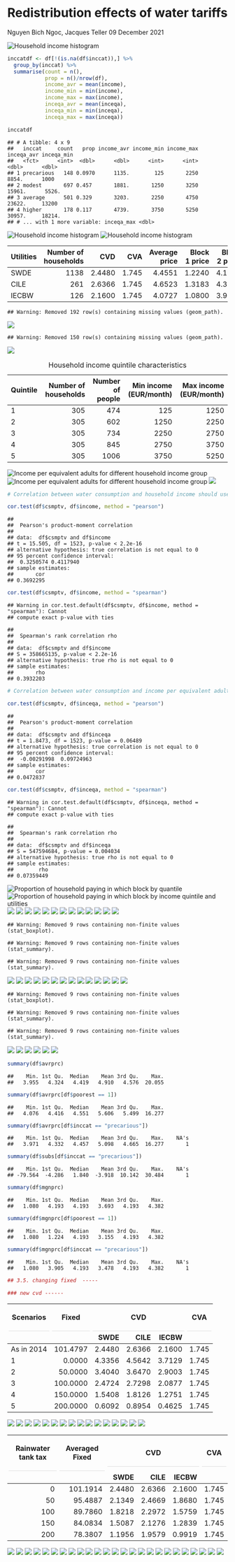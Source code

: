 Redistribution effects of water tariffs
================
Nguyen Bich Ngoc, Jacques Teller
09 December 2021

![Household income
histogram](redistribution_files/figure-gfm/inchist-1.png)

``` r
inccatdf <- df[!(is.na(df$inccat)),] %>%
  group_by(inccat) %>%
  summarise(count = n(),
            prop = n()/nrow(df),
            income_avr = mean(income),
            income_min = min(income),
            income_max = max(income),
            inceqa_avr = mean(inceqa),
            inceqa_min = min(inceqa),
            inceqa_max = max(inceqa))

inccatdf
```

    ## # A tibble: 4 x 9
    ##   inccat     count   prop income_avr income_min income_max inceqa_avr inceqa_min
    ##   <fct>      <int>  <dbl>      <dbl>      <int>      <int>      <dbl>      <dbl>
    ## 1 precarious   148 0.0970      1135.        125       2250      8854.      1000 
    ## 2 modest       697 0.457       1881.       1250       3250     15961.      5526.
    ## 3 average      501 0.329       3203.       2250       4750     23622.     13200 
    ## 4 higher       178 0.117       4739.       3750       5250     30957.     18214.
    ## # ... with 1 more variable: inceqa_max <dbl>

![Household income
histogram](redistribution_files/figure-gfm/hhsplot-1.png) ![Household
income histogram](redistribution_files/figure-gfm/cspthist-1.png)
<table>
<thead>
<tr>
<th style="text-align:left;">
Utilities
</th>
<th style="text-align:right;">
Number of households
</th>
<th style="text-align:right;">
CVD
</th>
<th style="text-align:right;">
CVA
</th>
<th style="text-align:right;">
Average price
</th>
<th style="text-align:right;">
Block 1 price
</th>
<th style="text-align:right;">
Block 2 price
</th>
<th style="text-align:right;">
Block2/Block1
</th>
</tr>
</thead>
<tbody>
<tr>
<td style="text-align:left;">
SWDE
</td>
<td style="text-align:right;">
1138
</td>
<td style="text-align:right;">
2.4480
</td>
<td style="text-align:right;">
1.745
</td>
<td style="text-align:right;">
4.4551
</td>
<td style="text-align:right;">
1.2240
</td>
<td style="text-align:right;">
4.1930
</td>
<td style="text-align:right;">
3.4257
</td>
</tr>
<tr>
<td style="text-align:left;">
CILE
</td>
<td style="text-align:right;">
261
</td>
<td style="text-align:right;">
2.6366
</td>
<td style="text-align:right;">
1.745
</td>
<td style="text-align:right;">
4.6523
</td>
<td style="text-align:right;">
1.3183
</td>
<td style="text-align:right;">
4.3816
</td>
<td style="text-align:right;">
3.3237
</td>
</tr>
<tr>
<td style="text-align:left;">
IECBW
</td>
<td style="text-align:right;">
126
</td>
<td style="text-align:right;">
2.1600
</td>
<td style="text-align:right;">
1.745
</td>
<td style="text-align:right;">
4.0727
</td>
<td style="text-align:right;">
1.0800
</td>
<td style="text-align:right;">
3.9050
</td>
<td style="text-align:right;">
3.6157
</td>
</tr>
</tbody>
</table>

    ## Warning: Removed 192 row(s) containing missing values (geom_path).

![](redistribution_files/figure-gfm/avprcsm-1.png)<!-- -->

    ## Warning: Removed 150 row(s) containing missing values (geom_path).

![](redistribution_files/figure-gfm/mgprcsm-1.png)<!-- -->
<table>
<caption>
Household income quintile characteristics
</caption>
<thead>
<tr>
<th style="text-align:left;">
Quintile
</th>
<th style="text-align:right;">
Number of households
</th>
<th style="text-align:right;">
Number of people
</th>
<th style="text-align:right;">
Min income (EUR/month)
</th>
<th style="text-align:right;">
Max income (EUR/month)
</th>
</tr>
</thead>
<tbody>
<tr>
<td style="text-align:left;">
1
</td>
<td style="text-align:right;">
305
</td>
<td style="text-align:right;">
474
</td>
<td style="text-align:right;">
125
</td>
<td style="text-align:right;">
1250
</td>
</tr>
<tr>
<td style="text-align:left;">
2
</td>
<td style="text-align:right;">
305
</td>
<td style="text-align:right;">
602
</td>
<td style="text-align:right;">
1250
</td>
<td style="text-align:right;">
2250
</td>
</tr>
<tr>
<td style="text-align:left;">
3
</td>
<td style="text-align:right;">
305
</td>
<td style="text-align:right;">
734
</td>
<td style="text-align:right;">
2250
</td>
<td style="text-align:right;">
2750
</td>
</tr>
<tr>
<td style="text-align:left;">
4
</td>
<td style="text-align:right;">
305
</td>
<td style="text-align:right;">
845
</td>
<td style="text-align:right;">
2750
</td>
<td style="text-align:right;">
3750
</td>
</tr>
<tr>
<td style="text-align:left;">
5
</td>
<td style="text-align:right;">
305
</td>
<td style="text-align:right;">
1006
</td>
<td style="text-align:right;">
3750
</td>
<td style="text-align:right;">
5250
</td>
</tr>
</tbody>
</table>

![Income per equivalent adults for different household income
group](redistribution_files/figure-gfm/inceqa1-1.png) ![Income per
equivalent adults for different household income
group](redistribution_files/figure-gfm/inceqa2-1.png)
![](redistribution_files/figure-gfm/incpc-1.png)<!-- -->

``` r
# Correlation between water consumption and household income should use spearman?????

cor.test(df$csmptv, df$income, method = "pearson")
```

    ## 
    ##  Pearson's product-moment correlation
    ## 
    ## data:  df$csmptv and df$income
    ## t = 15.505, df = 1523, p-value < 2.2e-16
    ## alternative hypothesis: true correlation is not equal to 0
    ## 95 percent confidence interval:
    ##  0.3250574 0.4117940
    ## sample estimates:
    ##       cor 
    ## 0.3692295

``` r
cor.test(df$csmptv, df$income, method = "spearman")
```

    ## Warning in cor.test.default(df$csmptv, df$income, method = "spearman"): Cannot
    ## compute exact p-value with ties

    ## 
    ##  Spearman's rank correlation rho
    ## 
    ## data:  df$csmptv and df$income
    ## S = 358665135, p-value < 2.2e-16
    ## alternative hypothesis: true rho is not equal to 0
    ## sample estimates:
    ##       rho 
    ## 0.3932203

``` r
# Correlation between water consumption and income per equivalent adult should use spearman?????

cor.test(df$csmptv, df$inceqa, method = "pearson")
```

    ## 
    ##  Pearson's product-moment correlation
    ## 
    ## data:  df$csmptv and df$inceqa
    ## t = 1.8473, df = 1523, p-value = 0.06489
    ## alternative hypothesis: true correlation is not equal to 0
    ## 95 percent confidence interval:
    ##  -0.00291998  0.09724963
    ## sample estimates:
    ##       cor 
    ## 0.0472837

``` r
cor.test(df$csmptv, df$inceqa, method = "spearman")
```

    ## Warning in cor.test.default(df$csmptv, df$inceqa, method = "spearman"): Cannot
    ## compute exact p-value with ties

    ## 
    ##  Spearman's rank correlation rho
    ## 
    ## data:  df$csmptv and df$inceqa
    ## S = 547594684, p-value = 0.004034
    ## alternative hypothesis: true rho is not equal to 0
    ## sample estimates:
    ##        rho 
    ## 0.07359449

![Proportion of household paying in which block by
quantile](redistribution_files/figure-gfm/blprop1-1.png) ![Proportion of
household paying in which block by income quintile and
utilities](redistribution_files/figure-gfm/blprop2-1.png)
![](redistribution_files/figure-gfm/csinc1-1.png)<!-- -->
![](redistribution_files/figure-gfm/csinc2-1.png)<!-- -->
![](redistribution_files/figure-gfm/hhsinc1-1.png)<!-- -->
![](redistribution_files/figure-gfm/hhsinc2-1.png)<!-- -->
![](redistribution_files/figure-gfm/hhsieq-1.png)<!-- -->
![](redistribution_files/figure-gfm/rwtinc-1.png)<!-- -->
![](redistribution_files/figure-gfm/densinc-1.png)<!-- -->
![](redistribution_files/figure-gfm/billinc1-1.png)<!-- -->
![](redistribution_files/figure-gfm/billinc2-1.png)<!-- -->
![](redistribution_files/figure-gfm/TEHinc-1.png)<!-- -->
![](redistribution_files/figure-gfm/mgprinc1-1.png)<!-- -->
![](redistribution_files/figure-gfm/mgprinc2-1.png)<!-- -->
![](redistribution_files/figure-gfm/mgrprchhsinc-1.png)<!-- -->

    ## Warning: Removed 9 rows containing non-finite values (stat_boxplot).

    ## Warning: Removed 9 rows containing non-finite values (stat_summary).

    ## Warning: Removed 9 rows containing non-finite values (stat_summary).

![](redistribution_files/figure-gfm/avprinc1-1.png)<!-- -->
![](redistribution_files/figure-gfm/avprinc2-1.png)<!-- -->
![](redistribution_files/figure-gfm/avprinc3-1.png)<!-- -->
![](redistribution_files/figure-gfm/avrprchhsinc-1.png)<!-- -->
![](redistribution_files/figure-gfm/subsinc1-1.png)<!-- -->
![](redistribution_files/figure-gfm/subsinc2-1.png)<!-- -->
![](redistribution_files/figure-gfm/csdens1-1.png)<!-- -->
![](redistribution_files/figure-gfm/csdens2-1.png)<!-- -->
![](redistribution_files/figure-gfm/incdens1-1.png)<!-- -->
![](redistribution_files/figure-gfm/incdens2-1.png)<!-- -->
![](redistribution_files/figure-gfm/hhsdens-1.png)<!-- -->
![](redistribution_files/figure-gfm/rwtdens-1.png)<!-- -->
![](redistribution_files/figure-gfm/billdens-1.png)<!-- -->
![](redistribution_files/figure-gfm/TEHdens-1.png)<!-- -->

    ## Warning: Removed 9 rows containing non-finite values (stat_boxplot).

    ## Warning: Removed 9 rows containing non-finite values (stat_summary).

    ## Warning: Removed 9 rows containing non-finite values (stat_summary).

![](redistribution_files/figure-gfm/avprdens1-1.png)<!-- -->
![](redistribution_files/figure-gfm/avprdens2-1.png)<!-- -->
![](redistribution_files/figure-gfm/avprdens3-1.png)<!-- -->
![](redistribution_files/figure-gfm/avrprchhsdens-1.png)<!-- -->
![](redistribution_files/figure-gfm/subsdens1-1.png)<!-- -->
![](redistribution_files/figure-gfm/subsdens2-1.png)<!-- -->

``` r
summary(df$avrprc)
```

    ##    Min. 1st Qu.  Median    Mean 3rd Qu.    Max. 
    ##   3.955   4.324   4.419   4.910   4.576  20.055

``` r
summary(df$avrprc[df$poorest == 1])
```

    ##    Min. 1st Qu.  Median    Mean 3rd Qu.    Max. 
    ##   4.076   4.416   4.551   5.606   5.499  16.277

``` r
summary(df$avrprc[df$inccat == "precarious"])
```

    ##    Min. 1st Qu.  Median    Mean 3rd Qu.    Max.    NA's 
    ##   3.971   4.332   4.457   5.098   4.665  16.277       1

``` r
summary(df$subs[df$inccat == "precarious"])
```

    ##    Min. 1st Qu.  Median    Mean 3rd Qu.    Max.    NA's 
    ## -79.564  -4.286   1.840  -3.918  10.142  30.484       1

``` r
summary(df$mgnprc)
```

    ##    Min. 1st Qu.  Median    Mean 3rd Qu.    Max. 
    ##   1.080   4.193   4.193   3.693   4.193   4.382

``` r
summary(df$mgnprc[df$poorest == 1])
```

    ##    Min. 1st Qu.  Median    Mean 3rd Qu.    Max. 
    ##   1.080   1.224   4.193   3.155   4.193   4.382

``` r
summary(df$mgnprc[df$inccat == "precarious"])
```

    ##    Min. 1st Qu.  Median    Mean 3rd Qu.    Max.    NA's 
    ##   1.080   3.905   4.193   3.478   4.193   4.382       1

``` r
## 3.5. changing fixed  -----

### new cvd ------
```

<table class="table" style="margin-left: auto; margin-right: auto;">
<thead>
<tr>
<th style="border-bottom:hidden;padding-bottom:0; padding-left:3px;padding-right:3px;text-align: center; " colspan="1">

<div style="border-bottom: 1px solid #ddd; padding-bottom: 5px; ">

Scenarios

</div>

</th>
<th style="border-bottom:hidden;padding-bottom:0; padding-left:3px;padding-right:3px;text-align: center; " colspan="1">

<div style="border-bottom: 1px solid #ddd; padding-bottom: 5px; ">

Fixed

</div>

</th>
<th style="border-bottom:hidden;padding-bottom:0; padding-left:3px;padding-right:3px;text-align: center; " colspan="3">

<div style="border-bottom: 1px solid #ddd; padding-bottom: 5px; ">

CVD

</div>

</th>
<th style="border-bottom:hidden;padding-bottom:0; padding-left:3px;padding-right:3px;text-align: center; " colspan="1">

<div style="border-bottom: 1px solid #ddd; padding-bottom: 5px; ">

CVA

</div>

</th>
</tr>
<tr>
<th style="text-align:left;">
</th>
<th style="text-align:right;">
</th>
<th style="text-align:right;">
SWDE
</th>
<th style="text-align:right;">
CILE
</th>
<th style="text-align:right;">
IECBW
</th>
<th style="text-align:right;">
</th>
</tr>
</thead>
<tbody>
<tr>
<td style="text-align:left;">
As in 2014
</td>
<td style="text-align:right;">
101.4797
</td>
<td style="text-align:right;">
2.4480
</td>
<td style="text-align:right;">
2.6366
</td>
<td style="text-align:right;">
2.1600
</td>
<td style="text-align:right;">
1.745
</td>
</tr>
<tr>
<td style="text-align:left;">
1
</td>
<td style="text-align:right;">
0.0000
</td>
<td style="text-align:right;">
4.3356
</td>
<td style="text-align:right;">
4.5642
</td>
<td style="text-align:right;">
3.7129
</td>
<td style="text-align:right;">
1.745
</td>
</tr>
<tr>
<td style="text-align:left;">
2
</td>
<td style="text-align:right;">
50.0000
</td>
<td style="text-align:right;">
3.4040
</td>
<td style="text-align:right;">
3.6470
</td>
<td style="text-align:right;">
2.9003
</td>
<td style="text-align:right;">
1.745
</td>
</tr>
<tr>
<td style="text-align:left;">
3
</td>
<td style="text-align:right;">
100.0000
</td>
<td style="text-align:right;">
2.4724
</td>
<td style="text-align:right;">
2.7298
</td>
<td style="text-align:right;">
2.0877
</td>
<td style="text-align:right;">
1.745
</td>
</tr>
<tr>
<td style="text-align:left;">
4
</td>
<td style="text-align:right;">
150.0000
</td>
<td style="text-align:right;">
1.5408
</td>
<td style="text-align:right;">
1.8126
</td>
<td style="text-align:right;">
1.2751
</td>
<td style="text-align:right;">
1.745
</td>
</tr>
<tr>
<td style="text-align:left;">
5
</td>
<td style="text-align:right;">
200.0000
</td>
<td style="text-align:right;">
0.6092
</td>
<td style="text-align:right;">
0.8954
</td>
<td style="text-align:right;">
0.4625
</td>
<td style="text-align:right;">
1.745
</td>
</tr>
</tbody>
</table>

![](redistribution_files/figure-gfm/fixpcinc-1.png)<!-- -->
![](redistribution_files/figure-gfm/fixpcincinc-1.png)<!-- -->
![](redistribution_files/figure-gfm/fixTEHinc-1.png)<!-- -->
![](redistribution_files/figure-gfm/fixsubsinc-1.png)<!-- -->
![](redistribution_files/figure-gfm/fixavprinc1-1.png)<!-- -->
![](redistribution_files/figure-gfm/fixavprinc2-1.png)<!-- -->
![](redistribution_files/figure-gfm/fixpcdens-1.png)<!-- -->
![](redistribution_files/figure-gfm/fixpcincdens-1.png)<!-- -->
![](redistribution_files/figure-gfm/fixTEHdens-1.png)<!-- -->
![](redistribution_files/figure-gfm/fixsubsdens-1.png)<!-- -->
![](redistribution_files/figure-gfm/fixavprdens1-1.png)<!-- -->
![](redistribution_files/figure-gfm/fixavprdens2-1.png)<!-- -->
![](redistribution_files/figure-gfm/fixdpcpreca-1.png)<!-- -->
![](redistribution_files/figure-gfm/fixtehpreca-1.png)<!-- -->
![](redistribution_files/figure-gfm/fixsubspreca-1.png)<!-- -->
![](redistribution_files/figure-gfm/fixavprpreca-1.png)<!-- -->

<table class="table" style="margin-left: auto; margin-right: auto;">
<thead>
<tr>
<th style="border-bottom:hidden;padding-bottom:0; padding-left:3px;padding-right:3px;text-align: center; " colspan="1">

<div style="border-bottom: 1px solid #ddd; padding-bottom: 5px; ">

Rainwater tank tax

</div>

</th>
<th style="border-bottom:hidden;padding-bottom:0; padding-left:3px;padding-right:3px;text-align: center; " colspan="1">

<div style="border-bottom: 1px solid #ddd; padding-bottom: 5px; ">

Averaged Fixed

</div>

</th>
<th style="border-bottom:hidden;padding-bottom:0; padding-left:3px;padding-right:3px;text-align: center; " colspan="3">

<div style="border-bottom: 1px solid #ddd; padding-bottom: 5px; ">

CVD

</div>

</th>
<th style="border-bottom:hidden;padding-bottom:0; padding-left:3px;padding-right:3px;text-align: center; " colspan="1">

<div style="border-bottom: 1px solid #ddd; padding-bottom: 5px; ">

CVA

</div>

</th>
</tr>
<tr>
<th style="text-align:right;">
</th>
<th style="text-align:right;">
</th>
<th style="text-align:right;">
SWDE
</th>
<th style="text-align:right;">
CILE
</th>
<th style="text-align:right;">
IECBW
</th>
<th style="text-align:right;">
</th>
</tr>
</thead>
<tbody>
<tr>
<td style="text-align:right;">
0
</td>
<td style="text-align:right;">
101.1914
</td>
<td style="text-align:right;">
2.4480
</td>
<td style="text-align:right;">
2.6366
</td>
<td style="text-align:right;">
2.1600
</td>
<td style="text-align:right;">
1.745
</td>
</tr>
<tr>
<td style="text-align:right;">
50
</td>
<td style="text-align:right;">
95.4887
</td>
<td style="text-align:right;">
2.1349
</td>
<td style="text-align:right;">
2.4669
</td>
<td style="text-align:right;">
1.8680
</td>
<td style="text-align:right;">
1.745
</td>
</tr>
<tr>
<td style="text-align:right;">
100
</td>
<td style="text-align:right;">
89.7860
</td>
<td style="text-align:right;">
1.8218
</td>
<td style="text-align:right;">
2.2972
</td>
<td style="text-align:right;">
1.5759
</td>
<td style="text-align:right;">
1.745
</td>
</tr>
<tr>
<td style="text-align:right;">
150
</td>
<td style="text-align:right;">
84.0834
</td>
<td style="text-align:right;">
1.5087
</td>
<td style="text-align:right;">
2.1276
</td>
<td style="text-align:right;">
1.2839
</td>
<td style="text-align:right;">
1.745
</td>
</tr>
<tr>
<td style="text-align:right;">
200
</td>
<td style="text-align:right;">
78.3807
</td>
<td style="text-align:right;">
1.1956
</td>
<td style="text-align:right;">
1.9579
</td>
<td style="text-align:right;">
0.9919
</td>
<td style="text-align:right;">
1.745
</td>
</tr>
</tbody>
</table>

![](redistribution_files/figure-gfm/rwttpcinc-1.png)<!-- -->
![](redistribution_files/figure-gfm/rwttpcincinc-1.png)<!-- -->
![](redistribution_files/figure-gfm/rwttTEHinc-1.png)<!-- -->
![](redistribution_files/figure-gfm/rwttsubsinc-1.png)<!-- -->
![](redistribution_files/figure-gfm/rwttavprinc1-1.png)<!-- -->
![](redistribution_files/figure-gfm/rwttavprinc2-1.png)<!-- -->
![](redistribution_files/figure-gfm/rwttpcdens-1.png)<!-- -->
![](redistribution_files/figure-gfm/rwttpcincdens-1.png)<!-- -->
![](redistribution_files/figure-gfm/rwttTEHdens1-1.png)<!-- -->
![](redistribution_files/figure-gfm/rwttTEHdens2-1.png)<!-- -->
![](redistribution_files/figure-gfm/rwttsubsdens-1.png)<!-- -->
![](redistribution_files/figure-gfm/rwttavprdens1-1.png)<!-- -->
![](redistribution_files/figure-gfm/rwttavprdens2-1.png)<!-- -->
![](redistribution_files/figure-gfm/rwttdpcpreca-1.png)<!-- -->
![](redistribution_files/figure-gfm/rwtttehpreca-1.png)<!-- -->
![](redistribution_files/figure-gfm/rwttsubspreca-1.png)<!-- -->
![](redistribution_files/figure-gfm/rwttavprpreca-1.png)<!-- -->
![](redistribution_files/figure-gfm/upccpcinc-1.png)<!-- -->
![](redistribution_files/figure-gfm/upcctehinc-1.png)<!-- -->
![](redistribution_files/figure-gfm/upccsubsinc-1.png)<!-- -->
![](redistribution_files/figure-gfm/upccavprinc-1.png)<!-- -->
![](redistribution_files/figure-gfm/upccpcdens-1.png)<!-- -->
![](redistribution_files/figure-gfm/upcctehdens-1.png)<!-- -->
![](redistribution_files/figure-gfm/upccsubsdens-1.png)<!-- -->
![](redistribution_files/figure-gfm/upccavprdens-1.png)<!-- -->

